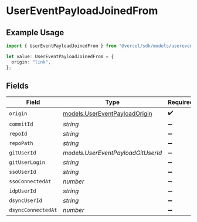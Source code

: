 # UserEventPayloadJoinedFrom

## Example Usage

```typescript
import { UserEventPayloadJoinedFrom } from "@vercel/sdk/models/userevent.js";

let value: UserEventPayloadJoinedFrom = {
  origin: "link",
};
```

## Fields

| Field                                                                | Type                                                                 | Required                                                             | Description                                                          |
| -------------------------------------------------------------------- | -------------------------------------------------------------------- | -------------------------------------------------------------------- | -------------------------------------------------------------------- |
| `origin`                                                             | [models.UserEventPayloadOrigin](../models/usereventpayloadorigin.md) | :heavy_check_mark:                                                   | N/A                                                                  |
| `commitId`                                                           | *string*                                                             | :heavy_minus_sign:                                                   | N/A                                                                  |
| `repoId`                                                             | *string*                                                             | :heavy_minus_sign:                                                   | N/A                                                                  |
| `repoPath`                                                           | *string*                                                             | :heavy_minus_sign:                                                   | N/A                                                                  |
| `gitUserId`                                                          | *models.UserEventPayloadGitUserId*                                   | :heavy_minus_sign:                                                   | N/A                                                                  |
| `gitUserLogin`                                                       | *string*                                                             | :heavy_minus_sign:                                                   | N/A                                                                  |
| `ssoUserId`                                                          | *string*                                                             | :heavy_minus_sign:                                                   | N/A                                                                  |
| `ssoConnectedAt`                                                     | *number*                                                             | :heavy_minus_sign:                                                   | N/A                                                                  |
| `idpUserId`                                                          | *string*                                                             | :heavy_minus_sign:                                                   | N/A                                                                  |
| `dsyncUserId`                                                        | *string*                                                             | :heavy_minus_sign:                                                   | N/A                                                                  |
| `dsyncConnectedAt`                                                   | *number*                                                             | :heavy_minus_sign:                                                   | N/A                                                                  |